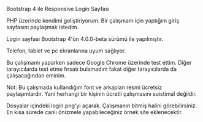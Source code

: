 Bootstrap 4 ile  Responsive Login Sayfası

PHP üzerinde kendimi geliştiriyorum. 
Bir çalışmam için yaptığım giriş sayfasını paylaşmak istedim.

Login sayfası Bootstrap 4'ün 4.0.0-beta sürümü ile yapılmıştır.

Telefon, tablet ve pc ekranlarına uyum sağlıyor.

Bu çalışmamı yaparken sadece Google Chrome üzerinde test ettim. 
Diğer tarayıcılarda test etme fırsatı bulamadım fakat diğer tarayıcılarda da çalışacağından eminim.

Not: Bu çalışmada kullandığım font ve arkaplan resmi ücretsiz paylaşımlardır. Yani herhangi bir kişinin ücretli çalışmasını suistimal değildir.

Dosyalar içindeki login.png'yi açarak. Çalışmanın bitmiş halini görebilirsiniz. En kısa sürede canlı önizmele yapabileceğiniz
örnek site eklenecektir.

